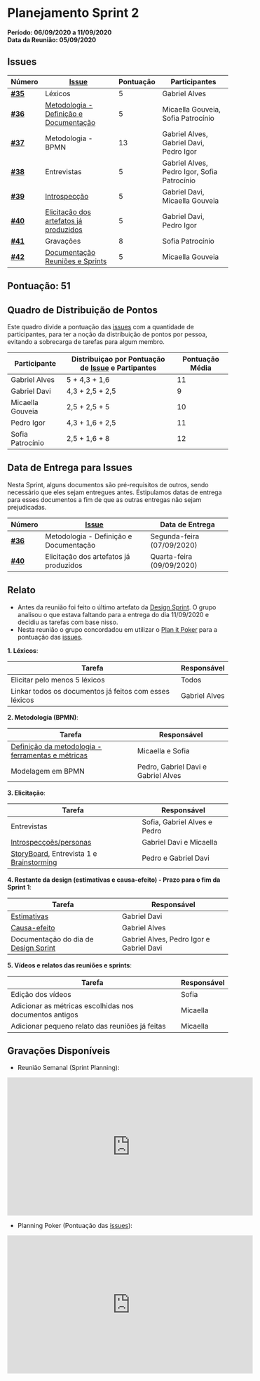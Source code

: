 # Planejamento Sprint 2

**Período: 06/09/2020 a 11/09/2020**<br>
**Data da Reunião: 05/09/2020**

## Issues

| Número                                                             | [Issue](Modeling/objeto?id=Issue)                                             | Pontuação | Participantes                               |
| ------------------------------------------------------------------ | ----------------------------------------------------------------------------- | --------- | ------------------------------------------- |
| [**#35**](https://github.com/UnBArqDsw/2020.1_G12_Stock/issues/35) | Léxicos                                                                       | 5         | Gabriel Alves                               |
| [**#36**](https://github.com/UnBArqDsw/2020.1_G12_Stock/issues/36) | [Metodologia - Definição e Documentação](Project/Metodologias.md)             | 5         | Micaella Gouveia, Sofia Patrocínio          |
| [**#37**](https://github.com/UnBArqDsw/2020.1_G12_Stock/issues/37) | Metodologia - BPMN                                                            | 13        | Gabriel Alves, Gabriel Davi, Pedro Igor     |
| [**#38**](https://github.com/UnBArqDsw/2020.1_G12_Stock/issues/38) | Entrevistas                                                                   | 5         | Gabriel Alves, Pedro Igor, Sofia Patrocínio |
| [**#39**](https://github.com/UnBArqDsw/2020.1_G12_Stock/issues/39) | [Introspecção](Elicitation/Introspeccao.md)                                   | 5         | Gabriel Davi, Micaella Gouveia              |
| [**#40**](https://github.com/UnBArqDsw/2020.1_G12_Stock/issues/40) | [Elicitação dos artefatos já produzidos](Elicitation/RequisitosElicitados.md) | 5         | Gabriel Davi, Pedro Igor                    |
| [**#41**](https://github.com/UnBArqDsw/2020.1_G12_Stock/issues/41) | Gravações                                                                     | 8         | Sofia Patrocínio                            |
| [**#42**](https://github.com/UnBArqDsw/2020.1_G12_Stock/issues/42) | [Documentação Reuniões e Sprints](Index/sprintsIndex.md)                      | 5         | Micaella Gouveia                            |

## Pontuação: 51

## Quadro de Distribuição de Pontos

Este quadro divide a pontuação das [issues](Modeling/objeto?id=Issue) com a quantidade de participantes, para ter a noção da distribuição de pontos por pessoa, evitando a sobrecarga de tarefas para algum membro.

| Participante     | Distribuiçao por Pontuação de [Issue](Modeling/objeto?id=Issue) e Partipantes | Pontuação Média |
| ---------------- | ----------------------------------------------------------------------------- | --------------- |
| Gabriel Alves    | 5 + 4,3 + 1,6                                                                 | 11              |
| Gabriel Davi     | 4,3 + 2,5 + 2,5                                                               | 9               |
| Micaella Gouveia | 2,5 + 2,5 + 5                                                                 | 10              |
| Pedro Igor       | 4,3 + 1,6 + 2,5                                                               | 11              |
| Sofia Patrocínio | 2,5 + 1,6 + 8                                                                 | 12              |

## Data de Entrega para Issues

Nesta Sprint, alguns documentos são pré-requisitos de outros, sendo necessário que eles sejam entregues antes. Estipulamos datas de entrega para esses documentos a fim de que as outras entregas não sejam prejudicadas.

| Número                                                             | [Issue](Modeling/objeto?id=Issue)      | Data de Entrega            |
| ------------------------------------------------------------------ | -------------------------------------- | -------------------------- |
| [**#36**](https://github.com/UnBArqDsw/2020.1_G12_Stock/issues/36) | Metodologia - Definição e Documentação | Segunda-feira (07/09/2020) |
| [**#40**](https://github.com/UnBArqDsw/2020.1_G12_Stock/issues/40) | Elicitação dos artefatos já produzidos | Quarta-feira (09/09/2020)  |

## Relato

- Antes da reunião foi feito o último artefato da [Design Sprint](DesignSprint/DesignSprint.md). O grupo analisou o que estava faltando para a entrega do dia 11/09/2020 e decidiu as tarefas com base nisso.
- Nesta reunião o grupo concordadou em utilizar o [Plan it Poker](https://www.planitpoker.com/) para a pontuação das [issues](Modeling/objeto?id=Issue).

**1. Léxicos**:

| Tarefa                                                 | Responsável   |
| ------------------------------------------------------ | ------------- |
| Elicitar pelo menos 5 léxicos                          | Todos         |
| Linkar todos os documentos já feitos com esses léxicos | Gabriel Alves |

**2. Metodologia (BPMN)**:

| Tarefa                                                                       | Responsável                         |
| ---------------------------------------------------------------------------- | ----------------------------------- |
| [Definição da metodologia - ferramentas e métricas](Project/Metodologias.md) | Micaella e Sofia                    |
| Modelagem em BPMN                                                            | Pedro, Gabriel Davi e Gabriel Alves |

**3. Elicitação**:

| Tarefa                                                                                                | Responsável                  |
| ----------------------------------------------------------------------------------------------------- | ---------------------------- |
| Entrevistas                                                                                           | Sofia, Gabriel Alves e Pedro |
| [Introspecçoẽs/personas](Elicitation/Introspeccao.md)                                                 | Gabriel Davi e Micaella      |
| [StoryBoard](Elicitation/StoryBoard.md), Entrevista 1 e [Brainstorming](Elicitation/Brainstorming.md) | Pedro e Gabriel Davi         |

**4. Restante da design (estimativas e causa-efeito) - Prazo para o fim da Sprint 1**:

| Tarefa                                                               | Responsável                              |
| -------------------------------------------------------------------- | ---------------------------------------- |
| [Estimativas](Project/Evaluation.md)                                 | Gabriel Davi                             |
| [Causa-efeito](preTraceability/causaEfeito.md)                       | Gabriel Alves                            |
| Documentação do dia de [Design Sprint](DesignSprint/DesignSprint.md) | Gabriel Alves, Pedro Igor e Gabriel Davi |

**5. Vídeos e relatos das reuniões e sprints**:

| Tarefa                                                  | Responsável |
| ------------------------------------------------------- | ----------- |
| Edição dos vídeos                                       | Sofia       |
| Adicionar as métricas escolhidas nos documentos antigos | Micaella    |
| Adicionar pequeno relato das reuniões já feitas         | Micaella    |

## Gravações Disponíveis

- Reunião Semanal (Sprint Planning):

<iframe allowFullScreen="allowFullScreen" src="https://www.youtube.com/embed/ZlRys_9YTLQ?ecver=1&amp;iv_load_policy=3&amp;yt:stretch=16:9&amp;autohide=1&amp;color=red&amp;width=560&amp;width=560" width="560" height="315" allowtransparency="true" frameborder="0"><div><a  id="x4Kmoha6" href="https://www.rockpamperscissors.co.uk/a-new-one-on-me/">Emma hybrid</a></div><div><a  id="x4Kmoha6" href="https://www.earth-essentials.co.uk/is-buying-a-mattress-the-worst-thing-possible-for-your-health/">VOCs</a></div><script type="text/javascript">function execute_YTvideo(){return youtube.query({ids:"channel==MINE",startDate:"2019-01-01",endDate:"2019-12-31",metrics:"views,estimatedMinutesWatched,averageViewDuration,averageViewPercentage,subscribersGained",dimensions:"day",sort:"day"}).then(function(e){},function(e){console.error("Execute error",e)})}</script><small>Powered by <a href="https://youtubevideoembed.com/ ">Embed YouTube Video</a></small></iframe>

- Planning Poker (Pontuação das [issues](Modeling/objeto?id=Issue)):

<iframe allowFullScreen="allowFullScreen" src="https://www.youtube.com/embed/1GZzRILWeNg?ecver=1&amp;iv_load_policy=3&amp;yt:stretch=16:9&amp;autohide=1&amp;color=red&amp;width=560&amp;width=560" width="560" height="315" allowtransparency="true" frameborder="0"><div><a  id="x4Kmoha6" href="https://www.rockpamperscissors.co.uk/a-new-one-on-me/">Emma hybrid</a></div><div><a  id="x4Kmoha6" href="https://www.earth-essentials.co.uk/is-buying-a-mattress-the-worst-thing-possible-for-your-health/">VOCs</a></div><script type="text/javascript">function execute_YTvideo(){return youtube.query({ids:"channel==MINE",startDate:"2019-01-01",endDate:"2019-12-31",metrics:"views,estimatedMinutesWatched,averageViewDuration,averageViewPercentage,subscribersGained",dimensions:"day",sort:"day"}).then(function(e){},function(e){console.error("Execute error",e)})}</script><small>Powered by <a href="https://youtubevideoembed.com/ ">Embed YouTube Video</a></small></iframe>
